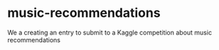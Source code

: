 # music-recommendations
We a creating an entry to submit to a Kaggle competition about music recommendations
